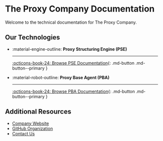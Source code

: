 # The Proxy Company Documentation

Welcome to the technical documentation for The Proxy Company.

## Our Technologies

<div class="grid cards" markdown>

-   :material-engine-outline: __Proxy Structuring Engine (PSE)__

    ---

    [:octicons-book-24: Browse PSE Documentation](/pse/){: .md-button .md-button--primary }

-   :material-robot-outline: __Proxy Base Agent (PBA)__

    ---

    [:octicons-book-24: Browse PBA Documentation](/pba/){: .md-button .md-button--primary }

</div>

## Additional Resources

- [Company Website](https://theproxycompany.com)
- [GitHub Organization](https://github.com/TheProxyCompany)
- [Contact Us](https://theproxycompany.com/contact)
